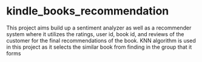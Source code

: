 # kindle_books_recommendation
This project aims build up a sentiment analyzer as well as a recommender system where it utilizes the ratings,  user id, book id, and reviews of the customer for the final recommendations of the book. KNN algorithm is used in this project as it selects the similar book from finding in the group that it forms 
